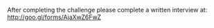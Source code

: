 After completing the challenge please complete a written interview at: http://goo.gl/forms/AjaXwZ6FwZ
